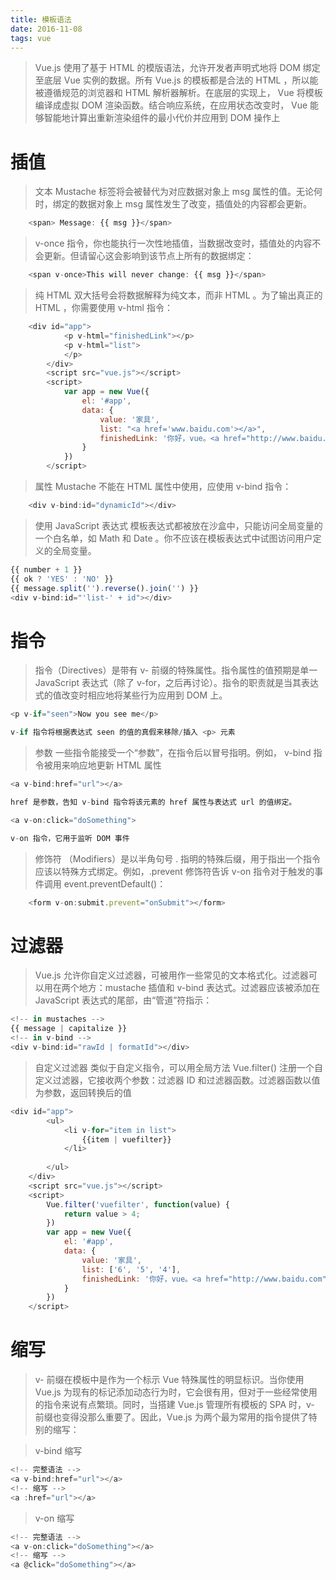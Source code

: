 ```yaml
---
title: 模板语法
date: 2016-11-08
tags: vue
---
```


> Vue.js 使用了基于 HTML 的模版语法，允许开发者声明式地将 DOM 绑定至底层 Vue 实例的数据。所有 Vue.js 的模板都是合法的 HTML ，所以能被遵循规范的浏览器和 HTML 解析器解析。在底层的实现上， Vue 将模板编译成虚拟 DOM 渲染函数。结合响应系统，在应用状态改变时， Vue 能够智能地计算出重新渲染组件的最小代价并应用到 DOM 操作上

 <!-- more -->

# 插值
>文本    Mustache 标签将会被替代为对应数据对象上 msg 属性的值。无论何时，绑定的数据对象上 msg 属性发生了改变，插值处的内容都会更新。
```javascript
    <span> Message: {{ msg }}</span>
```
> v-once 指令，你也能执行一次性地插值，当数据改变时，插值处的内容不会更新。但请留心这会影响到该节点上所有的数据绑定：
```javascript
    <span v-once>This will never change: {{ msg }}</span>
```
> 纯 HTML    双大括号会将数据解释为纯文本，而非 HTML 。为了输出真正的 HTML ，你需要使用 v-html 指令：

```javascript
    <div id="app">
            <p v-html="finishedLink"></p>
            <p v-html="list">
            </p>
        </div>
        <script src="vue.js"></script>
        <script>
            var app = new Vue({
                el: '#app',
                data: {
                    value: '家具',
                    list: "<a href='www.baidu.com'></a>",
                    finishedLink: '你好，vue。<a href="http://www.baidu.com">baidu</a>，怎么想想呢?'
                }
            })
        </script>
```
>属性     Mustache 不能在 HTML 属性中使用，应使用 v-bind 指令：
```javascript
    <div v-bind:id="dynamicId"></div>
```
>使用 JavaScript 表达式  模板表达式都被放在沙盒中，只能访问全局变量的一个白名单，如 Math 和 Date 。你不应该在模板表达式中试图访问用户定义的全局变量。
```javascript
{{ number + 1 }}
{{ ok ? 'YES' : 'NO' }}
{{ message.split('').reverse().join('') }}
<div v-bind:id="'list-' + id"></div>
```
# 指令 

> 指令（Directives）是带有 v- 前缀的特殊属性。指令属性的值预期是单一 JavaScript 表达式（除了 v-for，之后再讨论）。指令的职责就是当其表达式的值改变时相应地将某些行为应用到 DOM 上。

```javascript
<p v-if="seen">Now you see me</p>

v-if 指令将根据表达式 seen 的值的真假来移除/插入 <p> 元素
```
>参数     一些指令能接受一个“参数”，在指令后以冒号指明。例如， v-bind 指令被用来响应地更新 HTML 属性


```javascript
<a v-bind:href="url"></a>

href 是参数，告知 v-bind 指令将该元素的 href 属性与表达式 url 的值绑定。

<a v-on:click="doSomething">

v-on 指令，它用于监听 DOM 事件
```

>修饰符    （Modifiers）是以半角句号 . 指明的特殊后缀，用于指出一个指令应该以特殊方式绑定。例如，.prevent 修饰符告诉 v-on 指令对于触发的事件调用 event.preventDefault()：
```javascript
    <form v-on:submit.prevent="onSubmit"></form>
```
# 过滤器
>Vue.js 允许你自定义过滤器，可被用作一些常见的文本格式化。过滤器可以用在两个地方：mustache 插值和 v-bind 表达式。过滤器应该被添加在 JavaScript 表达式的尾部，由“管道”符指示：

```javascript
<!-- in mustaches -->
{{ message | capitalize }}
<!-- in v-bind -->
<div v-bind:id="rawId | formatId"></div>
```

>自定义过滤器     类似于自定义指令，可以用全局方法 Vue.filter() 注册一个自定义过滤器，它接收两个参数：过滤器 ID 和过滤器函数。过滤器函数以值为参数，返回转换后的值
```javascript
<div id="app">
        <ul>
            <li v-for="item in list">
                {{item | vuefilter}}
            </li>
          
        </ul>
    </div>
    <script src="vue.js"></script>
    <script>
        Vue.filter('vuefilter', function(value) {
            return value > 4;
        })
        var app = new Vue({
            el: '#app',
            data: {
                value: '家具',
                list: ['6', '5', '4'],
                finishedLink: '你好，vue。<a href="http://www.baidu.com">baidu</a>，怎么想想呢?'
            }
        })
    </script>
```

# 缩写    

>v- 前缀在模板中是作为一个标示 Vue 特殊属性的明显标识。当你使用 Vue.js 为现有的标记添加动态行为时，它会很有用，但对于一些经常使用的指令来说有点繁琐。同时，当搭建 Vue.js 管理所有模板的 SPA 时，v- 前缀也变得没那么重要了。因此，Vue.js 为两个最为常用的指令提供了特别的缩写：

>v-bind 缩写
```javascript
<!-- 完整语法 -->
<a v-bind:href="url"></a>
<!-- 缩写 -->
<a :href="url"></a>
```
> v-on 缩写
```javascript
<!-- 完整语法 -->
<a v-on:click="doSomething"></a>
<!-- 缩写 -->
<a @click="doSomething"></a>
```

